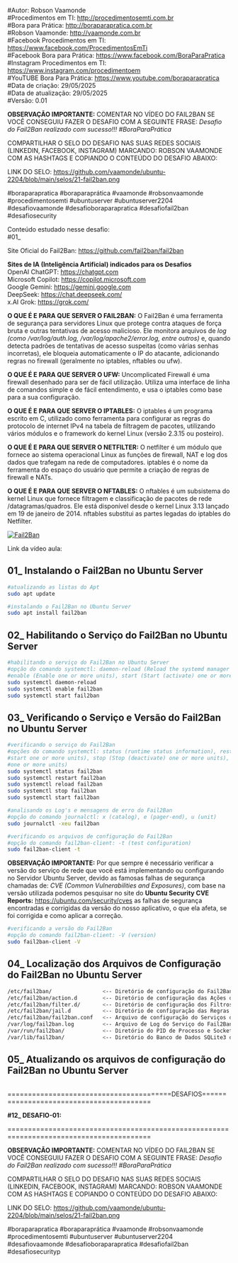 #Autor: Robson Vaamonde<br>
#Procedimentos em TI: http://procedimentosemti.com.br<br>
#Bora para Prática: http://boraparapratica.com.br<br>
#Robson Vaamonde: http://vaamonde.com.br<br>
#Facebook Procedimentos em TI: https://www.facebook.com/ProcedimentosEmTi<br>
#Facebook Bora para Prática: https://www.facebook.com/BoraParaPratica<br>
#Instagram Procedimentos em TI: https://www.instagram.com/procedimentoem<br>
#YouTUBE Bora Para Prática: https://www.youtube.com/boraparapratica<br>
#Data de criação: 29/05/2025<br>
#Data de atualização: 29/05/2025<br>
#Versão: 0.01<br>

**OBSERVAÇÃO IMPORTANTE:** COMENTAR NO VÍDEO DO FAIL2BAN SE VOCÊ CONSEGUIU FAZER O DESAFIO COM A SEGUINTE FRASE: *Desafio do Fail2Ban realizado com sucesso!!! #BoraParaPrática*

COMPARTILHAR O SELO DO DESAFIO NAS SUAS REDES SOCIAIS (LINKEDIN, FACEBOOK, INSTAGRAM) MARCANDO: ROBSON VAAMONDE COM AS HASHTAGS E COPIANDO O CONTEÚDO DO DESAFIO ABAIXO: 

LINK DO SELO: https://github.com/vaamonde/ubuntu-2204/blob/main/selos/21-fail2ban.png

#boraparapratica #boraparaprática #vaamonde #robsonvaamonde #procedimentosemti #ubuntuserver #ubuntuserver2204 #desafiovaamonde #desafioboraparapratica #desafiofail2ban #desafiosecurity

Conteúdo estudado nesse desafio:<br>
#01_ 

Site Oficial do Fail2Ban: https://github.com/fail2ban/fail2ban

**Sites de IA (Inteligência Artificial) indicados para os Desafios**<br>
OpenAI ChatGPT: https://chatgpt.com<br>
Microsoft Copilot: https://copilot.microsoft.com<br>
Google Gemini: https://gemini.google.com<br>
DeepSeek: https://chat.deepseek.com/<br>
x.AI Grok: https://grok.com/<br>

**O QUE É E PARA QUE SERVER O FAIL2BAN:** O Fail2Ban é uma ferramenta de segurança para servidores Linux que protege contra ataques de força bruta e outras tentativas de acesso malicioso. Ele monitora arquivos de *log (como /var/log/auth.log, /var/log/apache2/error.log, entre outros)* e, quando detecta padrões de tentativas de acesso suspeitas (como várias senhas incorretas), ele bloqueia automaticamente o IP do atacante, adicionando regras no firewall (geralmente no iptables, nftables ou ufw).

**O QUE É E PARA QUE SERVER O UFW:** Uncomplicated Firewall é uma firewall desenhado para ser de fácil utilização. Utiliza uma interface de linha de comandos simple e de fácil entendimento, e usa o iptables como base para a sua configuração. 

**O QUE É E PARA QUE SERVER O IPTABLES:** O iptables é um programa escrito em C, utilizado como ferramenta para configurar as regras do protocolo de internet IPv4 na tabela de filtragem de pacotes, utilizando vários módulos e o framework do kernel Linux (versão 2.3.15 ou posteiro).

**O QUE É E PARA QUE SERVER O NETFILTER:** O netfilter é um módulo que fornece ao sistema operacional Linux as funções de firewall, NAT e log dos dados que trafegam na rede de computadores. iptables é o nome da ferramenta do espaço do usuário que permite a criação de regras de firewall e NATs.

**O QUE É E PARA QUE SERVER O NFTABLES:** O nftables é um subsistema do kernel Linux que fornece filtragem e classificação de pacotes de rede /datagramas/quadros. Ele está disponível desde o kernel Linux 3.13 lançado em 19 de janeiro de 2014. nftables substitui as partes legadas do iptables do Netfilter.

[![Fail2Ban](http://img.youtube.com/vi//0.jpg)]( "Fail2Ban")

Link da vídeo aula: 

## 01_ Instalando o Fail2Ban no Ubuntu Server
```bash
#atualizando as listas do Apt
sudo apt update

#instalando o Fail2Ban no Ubuntu Server
sudo apt install fail2ban
```

## 02_ Habilitando o Serviço do Fail2Ban no Ubuntu Server
```bash
#habilitando o serviço do Fail2Ban no Ubuntu Server
#opção do comando systemctl: daemon-reload (Reload the systemd manager configuration), 
#enable (Enable one or more units), start (Start (activate) one or more units)
sudo systemctl daemon-reload
sudo systemctl enable fail2ban
sudo systemctl start fail2ban
```

## 03_ Verificando o Serviço e Versão do Fail2Ban no Ubuntu Server
```bash
#verificando o serviço do Fail2Ban
#opções do comando systemctl: status (runtime status information), restart (Stop and then 
#start one or more units), stop (Stop (deactivate) one or more units), start (Start (activate) 
#one or more units)
sudo systemctl status fail2ban
sudo systemctl restart fail2ban
sudo systemctl reload fail2ban
sudo systemctl stop fail2ban
sudo systemctl start fail2ban

#analisando os Log's e mensagens de erro do Fail2Ban
#opção do comando journalctl: x (catalog), e (pager-end), u (unit)
sudo journalctl -xeu fail2ban

#verificando os arquivos de configuração do Fail2Ban
#opção do comando fail2ban-client: -t (test configuration)
sudo fail2ban-client -t
```

**OBSERVAÇÃO IMPORTANTE:** Por que sempre é necessário verificar a versão do serviço de rede que você está implementando ou configurando no Servidor Ubuntu Server, devido as famosas falhas de segurança chamadas de: *CVE (Common Vulnerabilities and Exposures)*, com base na versão utilizada podemos pesquisar no site do **Ubuntu Security CVE Reports:** https://ubuntu.com/security/cves as falhas de segurança encontradas e corrigidas da versão do nosso aplicativo, o que ela afeta, se foi corrigida e como aplicar a correção.

```bash
#verificando a versão do Fail2Ban
#opção do comando fail2ban-client: -V (version)
sudo fail2ban-client -V
```

## 04_ Localização dos Arquivos de Configuração do Fail2Ban no Ubuntu Server
```bash
/etc/fail2ban/                <-- Diretório de configuração do Fail2Ban
/etc/fail2ban/action.d        <-- Diretório de configuração das Ações do Fail2Ban
/etc/fail2ban/filter.d/       <-- Diretório de configuração dos Filtros do Fail2Ban
/etc/fail2ban/jail.d          <-- Diretório de configuração das Regras do Fail2Ban
/etc/fail2ban/fail2ban.conf   <-- Arquivo de configuração do Serviços do Fail2Ban
/var/log/fail2ban.log         <-- Arquivo de Log do Serviço do Fail2Ban
/var/run/fail2ban/            <-- Diretório do PID de Processo e Socket do Fail2Ban
/var/lib/fail2ban/            <-- Diretório do Banco de Dados SQLite3 do Fail2Ban
```

## 05_ Atualizando os arquivos de configuração do Fail2Ban no Ubuntu Server
```bash
```

========================================DESAFIOS=========================================

**#12_ DESAFIO-01:** 

=========================================================================================

**OBSERVAÇÃO IMPORTANTE:** COMENTAR NO VÍDEO DO FAIL2BAN SE VOCÊ CONSEGUIU FAZER O DESAFIO COM A SEGUINTE FRASE: *Desafio do Fail2Ban realizado com sucesso!!! #BoraParaPrática*

COMPARTILHAR O SELO DO DESAFIO NAS SUAS REDES SOCIAIS (LINKEDIN, FACEBOOK, INSTAGRAM) MARCANDO: ROBSON VAAMONDE COM AS HASHTAGS E COPIANDO O CONTEÚDO DO DESAFIO ABAIXO: 

LINK DO SELO: https://github.com/vaamonde/ubuntu-2204/blob/main/selos/21-fail2ban.png

#boraparapratica #boraparaprática #vaamonde #robsonvaamonde #procedimentosemti #ubuntuserver #ubuntuserver2204 #desafiovaamonde #desafioboraparapratica #desafiofail2ban #desafiosecurityp
